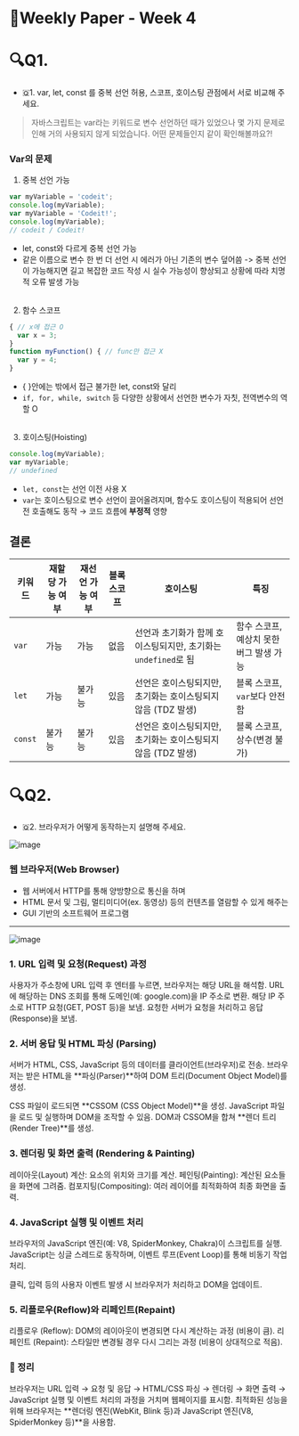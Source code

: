 # 📖Weekly Paper - Week 4

# 🔍Q1.
- 🇶1. var, let, const 를 중복 선언 허용, 스코프, 호이스팅 관점에서 서로 비교해 주세요.
> 자바스크립트는 var라는 키워드로 변수 선언하던 때가 있었으나 몇 가지 문제로 인해 거의 사용되지 않게 되었습니다. 어떤 문제들인지 같이 확인해볼까요?!

### Var의 문제

1. 중복 선언 가능

```jsx
var myVariable = 'codeit';
console.log(myVariable);
var myVariable = 'Codeit!';
console.log(myVariable); 
// codeit / Codeit!
```

- let, const와 다르게 중복 선언 가능
- 같은 이름으로 변수 한 번 더 선언 시 에러가 아닌 기존의 변수 덮어씀
-> 중복 선언이 가능해지면 길고 복잡한 코드 작성 시 실수 가능성이 향상되고 상황에 따라 치명적 오류 발생 가능
<br><br>

2. 함수 스코프

```jsx
{ // x에 접근 O
  var x = 3;
}
function myFunction() { // func만 접근 X
  var y = 4;
}
```

- { }안에는 밖에서 접근 불가한 let, const와 달리
- `if, for, while, switch` 등 다양한 상황에서 선언한 변수가 자칫, 전역변수의 역할 O
<br><br>

3. 호이스팅(Hoisting)

```jsx
console.log(myVariable);
var myVariable;
// undefined
```

- `let, const`는 선언 이전 사용 X
- `var`는 호이스팅으로 변수 선언이 끌어올려지며, 함수도 호이스팅이 적용되어 선언 전 호출해도 동작 → 코드 흐름에 **부정적** 영향

## 결론
| 키워드 | 재할당 가능 여부 | 재선언 가능 여부 | 블록 스코프 | 호이스팅 | 특징 |
| --- | --- | --- | --- | --- | --- |
| `var` | 가능 | 가능 | 없음 | 선언과 초기화가 함께 호이스팅되지만, 초기화는 `undefined`로 됨 | 함수 스코프, 예상치 못한 버그 발생 가능 |
| `let` | 가능 | 불가능 | 있음 | 선언은 호이스팅되지만, 초기화는 호이스팅되지 않음 (TDZ 발생) | 블록 스코프, `var`보다 안전함 |
| `const` | 불가능 | 불가능 | 있음 | 선언은 호이스팅되지만, 초기화는 호이스팅되지 않음 (TDZ 발생) | 블록 스코프, 상수(변경 불가) |

# 🔍Q2.
- 🇶2. 브라우저가 어떻게 동작하는지 설명해 주세요.

![image](https://github.com/user-attachments/assets/c678c467-486d-4a4f-ab7e-32290182c6a9)

### 웹 브라우저(Web Browser)
- 웹 서버에서 HTTP를 통해 양방향으로 통신을 하며
- HTML 문서 및 그림, 멀티미디어(ex. 동영상) 등의 컨텐츠를 열람할 수 있게 해주는
- GUI 기반의 소프트웨어 프로그램
<hr>

![image](https://github.com/user-attachments/assets/2a0c8109-40dd-4d9a-89f9-6b37bf7c6c21)

### 1. URL 입력 및 요청(Request) 과정
사용자가 주소창에 URL 입력 후 엔터를 누르면, 브라우저는 해당 URL을 해석함.
URL에 해당하는 DNS 조회를 통해 도메인(예: google.com)을 IP 주소로 변환.
해당 IP 주소로 HTTP 요청(GET, POST 등)을 보냄.
요청한 서버가 요청을 처리하고 응답(Response)을 보냄.

### 2. 서버 응답 및 HTML 파싱 (Parsing)
서버가 HTML, CSS, JavaScript 등의 데이터를 클라이언트(브라우저)로 전송.
브라우저는 받은 HTML을 **파싱(Parser)**하여 DOM 트리(Document Object Model)를 생성.

CSS 파일이 로드되면 **CSSOM (CSS Object Model)**을 생성.
JavaScript 파일을 로드 및 실행하며 DOM을 조작할 수 있음.
DOM과 CSSOM을 합쳐 **렌더 트리(Render Tree)**를 생성.

### 3. 렌더링 및 화면 출력 (Rendering & Painting)
레이아웃(Layout) 계산: 요소의 위치와 크기를 계산.
페인팅(Painting): 계산된 요소들을 화면에 그려줌.
컴포지팅(Compositing): 여러 레이어를 최적화하여 최종 화면을 출력.

### 4. JavaScript 실행 및 이벤트 처리
브라우저의 JavaScript 엔진(예: V8, SpiderMonkey, Chakra)이 스크립트를 실행.
JavaScript는 싱글 스레드로 동작하며, 이벤트 루프(Event Loop)를 통해 비동기 작업 처리.

클릭, 입력 등의 사용자 이벤트 발생 시 브라우저가 처리하고 DOM을 업데이트.

### 5. 리플로우(Reflow)와 리페인트(Repaint)
리플로우 (Reflow): DOM의 레이아웃이 변경되면 다시 계산하는 과정 (비용이 큼).
리페인트 (Repaint): 스타일만 변경될 경우 다시 그리는 과정 (비용이 상대적으로 적음).

### 📌 정리
브라우저는 URL 입력 → 요청 및 응답 → HTML/CSS 파싱 → 렌더링 → 화면 출력 → JavaScript 실행 및 이벤트 처리의 과정을 거치며 웹페이지를 표시함.
최적화된 성능을 위해 브라우저는 **렌더링 엔진(WebKit, Blink 등)과 JavaScript 엔진(V8, SpiderMonkey 등)**을 사용함.

